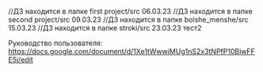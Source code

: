 //ДЗ находится в папке first project/src 06.03.23
//ДЗ находится в папке second project/src 09.03.23
//ДЗ находится в папке bolshe_menshe/src 15.03.23
//ДЗ находится в папке stroki/src 23.03.23
тест2


Руководство пользователя: https://docs.google.com/document/d/1Xe1tWwwiMUg1nS2x3tNPfP10BiwFFE5j/edit
